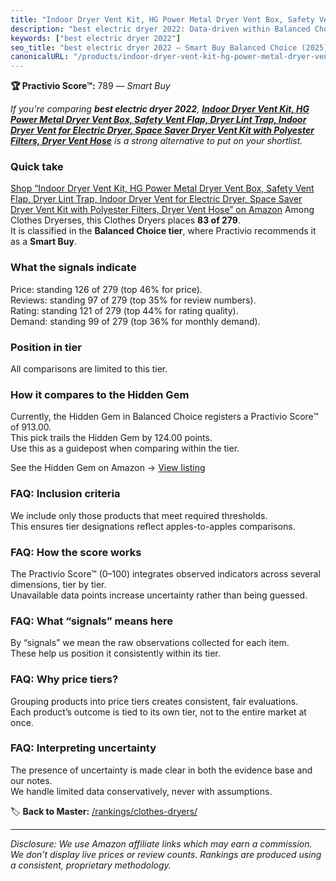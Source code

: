 ```yaml
---
title: "Indoor Dryer Vent Kit, HG Power Metal Dryer Vent Box, Safety Vent Flap, Dryer Lint Trap, Indoor Dryer Vent for Electric Dryer, Space Saver Dryer Vent Kit with Polyester Filters, Dryer Vent Hose"
description: "best electric dryer 2022: Data-driven within Balanced Choice ranking using the Practivio Score™. Positioned by quality, value, demand, findability, momentum."
keywords: ["best electric dryer 2022"]
seo_title: "best electric dryer 2022 — Smart Buy Balanced Choice (2025)"
canonicalURL: "/products/indoor-dryer-vent-kit-hg-power-metal-dryer-vent-box-safety-vent-flap-dryer-lint-trap-indoor-dryer-vent-for-electric-dryer-space-saver-dryer-vent-kit-with-polyester-filters-dryer-vent-hose-B0CSYZ574X/"
---
```


**🏆 Practivio Score™:** 789 — _Smart Buy_


*If you're comparing **best electric dryer 2022**, **[Indoor Dryer Vent Kit, HG Power Metal Dryer Vent Box, Safety Vent Flap, Dryer Lint Trap, Indoor Dryer Vent for Electric Dryer, Space Saver Dryer Vent Kit with Polyester Filters, Dryer Vent Hose](https://www.amazon.com/dp/B0CSYZ574X?tag=practivio-20)** is a strong alternative to put on your shortlist.*
### Quick take
[Shop “Indoor Dryer Vent Kit, HG Power Metal Dryer Vent Box, Safety Vent Flap, Dryer Lint Trap, Indoor Dryer Vent for Electric Dryer, Space Saver Dryer Vent Kit with Polyester Filters, Dryer Vent Hose” on Amazon](https://www.amazon.com/dp/B0CSYZ574X?tag=practivio-20)
Among Clothes Dryerses, this Clothes Dryers places **83 of 279**.  
It is classified in the **Balanced Choice tier**, where Practivio recommends it as a **Smart Buy**.

### What the signals indicate
Price: standing 126 of 279 (top 46% for price).  
Reviews: standing 97 of 279 (top 35% for review numbers).  
Rating: standing 121 of 279 (top 44% for rating quality).  
Demand: standing 99 of 279 (top 36% for monthly demand).

### Position in tier
All comparisons are limited to this tier.

### How it compares to the Hidden Gem
Currently, the Hidden Gem in Balanced Choice registers a Practivio Score™ of 913.00.  
This pick trails the Hidden Gem by 124.00 points.  
Use this as a guidepost when comparing within the tier.  

See the Hidden Gem on Amazon → [View listing](https://www.amazon.com/dp/B00Q4X2FSM?tag=practivio-20)

### FAQ: Inclusion criteria
We include only those products that meet required thresholds.  
This ensures tier designations reflect apples-to-apples comparisons.

### FAQ: How the score works
The Practivio Score™ (0–100) integrates observed indicators across several dimensions, tier by tier.  
Unavailable data points increase uncertainty rather than being guessed.

### FAQ: What “signals” means here
By “signals” we mean the raw observations collected for each item.  
These help us position it consistently within its tier.

### FAQ: Why price tiers?
Grouping products into price tiers creates consistent, fair evaluations.  
Each product’s outcome is tied to its own tier, not to the entire market at once.

### FAQ: Interpreting uncertainty
The presence of uncertainty is made clear in both the evidence base and our notes.  
We handle limited data conservatively, never with assumptions.


🏷️ **Back to Master:** [/rankings/clothes-dryers/](/rankings/clothes-dryers/)

---
_Disclosure: We use Amazon affiliate links which may earn a commission. We don’t display live prices or review counts. Rankings are produced using a consistent, proprietary methodology._
